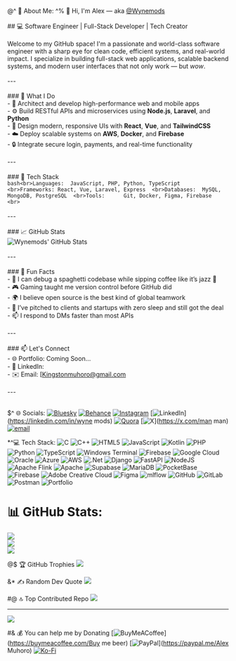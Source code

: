 @^ 💫 About Me:
^% 👋 Hi, I'm Alex — aka [@Wynemods](https://github.com/Wynemods)<br><br>## 💻 Software Engineer | Full-Stack Developer | Tech Creator<br><br>Welcome to my GitHub space! I'm a passionate and world-class software engineer with a sharp eye for clean code, efficient systems, and real-world impact. I specialize in building full-stack web applications, scalable backend systems, and modern user interfaces that not only work — but *wow*.<br><br>---<br><br>### 🚀 What I Do<br>- 🧠 Architect and develop high-performance web and mobile apps  <br>- ⚙️ Build RESTful APIs and microservices using **Node.js**, **Laravel**, and **Python**  <br>- 🎨 Design modern, responsive UIs with **React**, **Vue**, and **TailwindCSS**  <br>- ☁️ Deploy scalable systems on **AWS**, **Docker**, and **Firebase**  <br>- 🔒 Integrate secure login, payments, and real-time functionality<br><br>---<br><br>### 🧰 Tech Stack<br>```bash<br>Languages:  JavaScript, PHP, Python, TypeScript  <br>Frameworks: React, Vue, Laravel, Express  <br>Databases:  MySQL, MongoDB, PostgreSQL  <br>Tools:      Git, Docker, Figma, Firebase  <br>```<br><br>---<br><br>### 📈 GitHub Stats<br>![Wynemods' GitHub Stats](https://github-readme-stats.vercel.app/api?username=Wynemods&show_icons=true&theme=react&hide_title=true)<br><br>---<br><br>### 🌟 Fun Facts<br>- 🧩 I can debug a spaghetti codebase while sipping coffee like it’s jazz 🎷  <br>- 🎮 Gaming taught me version control before GitHub did  <br>- 🌍 I believe open source is the best kind of global teamwork  <br>- 🎤 I’ve pitched to clients and startups with zero sleep and still got the deal  <br>- 📫 I respond to DMs faster than most APIs<br><br>---<br><br>### 📫 Let's Connect<br>- 🌐 Portfolio: Coming Soon...  <br>- 💼 LinkedIn: [](https://linkedin.com)  <br>- ✉️ Email: [Kingstonmuhoro@gmail.com <br><br>---<br><br>


$^ 🌐 Socials:
[![Bluesky](https://img.shields.io/badge/bluesky-0285FF?style=for-the-badge&logo=bluesky&logoColor=%23FFFFFF)](https://bsky.app/profile/Alexmods) [![Behance](https://img.shields.io/badge/Behance-1769ff?logo=behance&logoColor=white)](https://behance.net/wyne) [![Instagram](https://img.shields.io/badge/Instagram-%23E4405F.svg?logo=Instagram&logoColor=white)](https://instagram.com/_alexmods) [![LinkedIn](https://img.shields.io/badge/LinkedIn-%230077B5.svg?logo=linkedin&logoColor=white)](https://linkedin.com/in/wyne mods) [![Quora](https://img.shields.io/badge/Quora-%23B92B27.svg?logo=Quora&logoColor=white)](https://quora.com/profile/wyne) [![X](https://img.shields.io/badge/X-black.svg?logo=X&logoColor=white)](https://x.com/man man) [![email](https://img.shields.io/badge/Email-D14836?logo=gmail&logoColor=white)](mailto:Kingstonmuhoro@gmail.com) 

*^💻 Tech Stack:
![C](https://img.shields.io/badge/c-%2300599C.svg?style=plastic&logo=c&logoColor=white) ![C++](https://img.shields.io/badge/c++-%2300599C.svg?style=plastic&logo=c%2B%2B&logoColor=white) ![HTML5](https://img.shields.io/badge/html5-%23E34F26.svg?style=plastic&logo=html5&logoColor=white) ![JavaScript](https://img.shields.io/badge/javascript-%23323330.svg?style=plastic&logo=javascript&logoColor=%23F7DF1E) ![Kotlin](https://img.shields.io/badge/kotlin-%237F52FF.svg?style=plastic&logo=kotlin&logoColor=white) ![PHP](https://img.shields.io/badge/php-%23777BB4.svg?style=plastic&logo=php&logoColor=white) ![Python](https://img.shields.io/badge/python-3670A0?style=plastic&logo=python&logoColor=ffdd54) ![TypeScript](https://img.shields.io/badge/typescript-%23007ACC.svg?style=plastic&logo=typescript&logoColor=white) ![Windows Terminal](https://img.shields.io/badge/Windows%20Terminal-%234D4D4D.svg?style=plastic&logo=windows-terminal&logoColor=white) ![Firebase](https://img.shields.io/badge/firebase-%23039BE5.svg?style=plastic&logo=firebase) ![Google Cloud](https://img.shields.io/badge/GoogleCloud-%234285F4.svg?style=plastic&logo=google-cloud&logoColor=white) ![Oracle](https://img.shields.io/badge/Oracle-F80000?style=plastic&logo=oracle&logoColor=white) ![Azure](https://img.shields.io/badge/azure-%230072C6.svg?style=plastic&logo=microsoftazure&logoColor=white) ![AWS](https://img.shields.io/badge/AWS-%23FF9900.svg?style=plastic&logo=amazon-aws&logoColor=white) ![.Net](https://img.shields.io/badge/.NET-5C2D91?style=plastic&logo=.net&logoColor=white) ![Django](https://img.shields.io/badge/django-%23092E20.svg?style=plastic&logo=django&logoColor=white) ![FastAPI](https://img.shields.io/badge/FastAPI-005571?style=plastic&logo=fastapi) ![NodeJS](https://img.shields.io/badge/node.js-6DA55F?style=plastic&logo=node.js&logoColor=white) ![Apache Flink](https://img.shields.io/badge/Apache%20Flink-E6526F?style=plastic&logo=Apache%20Flink&logoColor=white) ![Apache](https://img.shields.io/badge/apache-%23D42029.svg?style=plastic&logo=apache&logoColor=white) ![Supabase](https://img.shields.io/badge/Supabase-3ECF8E?style=plastic&logo=supabase&logoColor=white) ![MariaDB](https://img.shields.io/badge/MariaDB-003545?style=plastic&logo=mariadb&logoColor=white) ![PocketBase](https://img.shields.io/badge/pocketbase-%23b8dbe4.svg?style=plastic&logo=Pocketbase&logoColor=black) ![Firebase](https://img.shields.io/badge/firebase-a08021?style=plastic&logo=firebase&logoColor=ffcd34) ![Adobe Creative Cloud](https://img.shields.io/badge/Adobe%20Creative%20Cloud-DA1F26.svg?style=plastic&logo=Adobe%20Creative%20Cloud&logoColor=white) ![Figma](https://img.shields.io/badge/figma-%23F24E1E.svg?style=plastic&logo=figma&logoColor=white) ![mlflow](https://img.shields.io/badge/mlflow-%23d9ead3.svg?style=plastic&logo=numpy&logoColor=blue) ![GitHub](https://img.shields.io/badge/github-%23121011.svg?style=plastic&logo=github&logoColor=white) ![GitLab](https://img.shields.io/badge/gitlab-%23181717.svg?style=plastic&logo=gitlab&logoColor=white) ![Postman](https://img.shields.io/badge/Postman-FF6C37?style=plastic&logo=postman&logoColor=white) ![Portfolio](https://img.shields.io/badge/Portfolio-%23000000.svg?style=plastic&logo=firefox&logoColor=#FF7139)
# 📊 GitHub Stats:
![](https://github-readme-stats.vercel.app/api?username=wynemods&theme=highcontrast&hide_border=false&include_all_commits=true&count_private=true)<br/>
![](https://nirzak-streak-stats.vercel.app/?user=wynemods&theme=highcontrast&hide_border=false)<br/>
![](https://github-readme-stats.vercel.app/api/top-langs/?username=wynemods&theme=highcontrast&hide_border=false&include_all_commits=true&count_private=true&layout=compact)

@$ 🏆 GitHub Trophies
![](https://github-profile-trophy.vercel.app/?username=wynemods&theme=radical&no-frame=false&no-bg=false&margin-w=4)

&* ✍️ Random Dev Quote
![](https://quotes-github-readme.vercel.app/api?type=horizontal&theme=merko)

#@ 🔝 Top Contributed Repo
![](https://github-contributor-stats.vercel.app/api?username=wynemods&limit=5&theme=dark&combine_all_yearly_contributions=true)

---
[![](https://visitcount.itsvg.in/api?id=wynemods&icon=0&color=0)](https://visitcount.itsvg.in)

  #& 💰 You can help me by Donating
  [![BuyMeACoffee](https://img.shields.io/badge/Buy%20Me%20a%20Coffee-ffdd00?style=for-the-badge&logo=buy-me-a-coffee&logoColor=black)](https://buymeacoffee.com/Buy me beer) [![PayPal](https://img.shields.io/badge/PayPal-00457C?style=for-the-badge&logo=paypal&logoColor=white)](https://paypal.me/Alex Muhoro) [![Ko-Fi](https://img.shields.io/badge/Ko--fi-F16061?style=for-the-badge&logo=ko-fi&logoColor=white)](https://ko-fi.com/wyne) 

  

